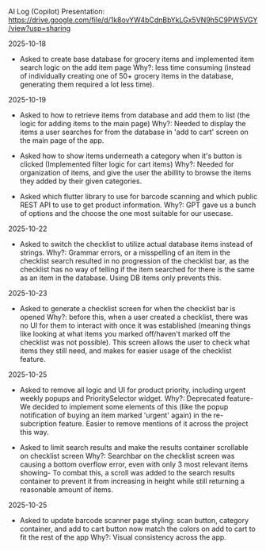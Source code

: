 AI Log (Copilot)
Presentation: https://drive.google.com/file/d/1k8ovYW4bCdnBbYkLGx5VN9h5C9PW5VGY/view?usp=sharing

2025-10-18
- Asked to create base database for grocery items and implemented item search logic on the add item page
  Why?: less time consuming (instead of individually creating one of 50+ grocery items in the database, generating them required a lot less time).

2025-10-19
- Asked to how to retrieve items from database and add them to list (the logic for adding items to the main page)
  Why?: Needed to display the items a user searches for from the database in 'add to cart' screen on the main page of the app.

- Asked how to show items underneath a category when it's button is clicked (Implemented filter logic for cart items)
  Why?: Needed for organization of items, and give the user the abillity to browse the items they added by their given categories.

- Asked which flutter library to use for barcode scanning and which public REST API to use to get product information.
  Why?: GPT gave us a bunch of options and the choose the one most suitable for our usecase.

2025-10-22
- Asked to switch the checklist to utilize actual database items instead of strings.
  Why?: Grammar errors, or a misspelling of an item in the checklist search resulted in no progression of the checklist bar, as the checklist has no way of telling if the item searched for there is the same as an item in the database. Using DB items only prevents this.

2025-10-23
- Asked to generate a checklist screen for when the checklist bar is opened
  Why?: before this, when a user created a checklist, there was no UI for them to interact with once it was established (meaning things like looking at what items you marked off/haven't marked off the checklist was not possible). This screen allows the user to check what items they still need, and makes for easier usage of the checklist feature.

2025-10-25
- Asked to remove all logic and UI for product priority, including urgent weekly popups and PrioritySelector widget.
  Why?: Deprecated feature- We decided to implement some elements of this (like the popup notification of buying an item marked 'urgent' again) in the re-subcription feature. Easier to remove mentions of it across the project this way.

- Asked to limit search results and make the results container scrollable on checklist screen
  Why?: Searchbar on the checklist screen was causing a bottom overflow error, even with only 3 most relevant items showing- To combat this, a scroll was added to the search results container to prevent it from increasing in height while still returning a reasonable amount of items.

2025-10-25
- Asked to update barcode scanner page styling: scan button, category container, and add to cart button now 
match the colors on add to cart to fit the rest of the app
  Why?: Visual consistency across the app.